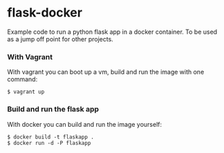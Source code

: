 # flask-docker
Example code to run a python flask app in a docker container. To be used as a jump off point for other projects.


### With Vagrant
With vagrant you can boot up a vm, build and run the image with one command:
```
$ vagrant up
```

### Build and run the flask app
With docker you can build and run the image yourself:
```
$ docker build -t flaskapp .
$ docker run -d -P flaskapp
```